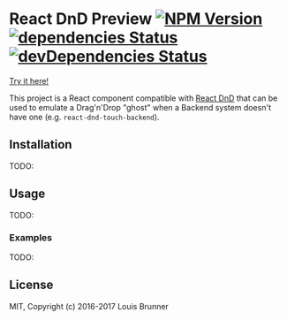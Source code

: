 # React DnD Preview [![NPM Version][npm-image]][npm-url] [![dependencies Status][deps-image]][deps-url] [![devDependencies Status][deps-dev-image]][deps-dev-url]

[Try it here!](https://louisbrunner.github.io/dnd-multi-backend/examples/react-preview.html)

This project is a React component compatible with [React DnD](https://github.com/gaearon/react-dnd) that can be used to emulate a Drag'n'Drop "ghost" when a Backend system doesn't have one (e.g. `react-dnd-touch-backend`).

## Installation

TODO:


## Usage

TODO:


### Examples

TODO:

## License

MIT, Copyright (c) 2016-2017 Louis Brunner



[npm-image]: https://img.shields.io/npm/v/react-dnd-preview.svg
[npm-url]: https://npmjs.org/package/react-dnd-preview
[deps-image]: https://david-dm.org/louisbrunner/react-dnd-preview/status.svg
[deps-url]: https://david-dm.org/louisbrunner/react-dnd-preview
[deps-dev-image]: https://david-dm.org/louisbrunner/react-dnd-preview/dev-status.svg
[deps-dev-url]: https://david-dm.org/louisbrunner/react-dnd-preview?type=dev
